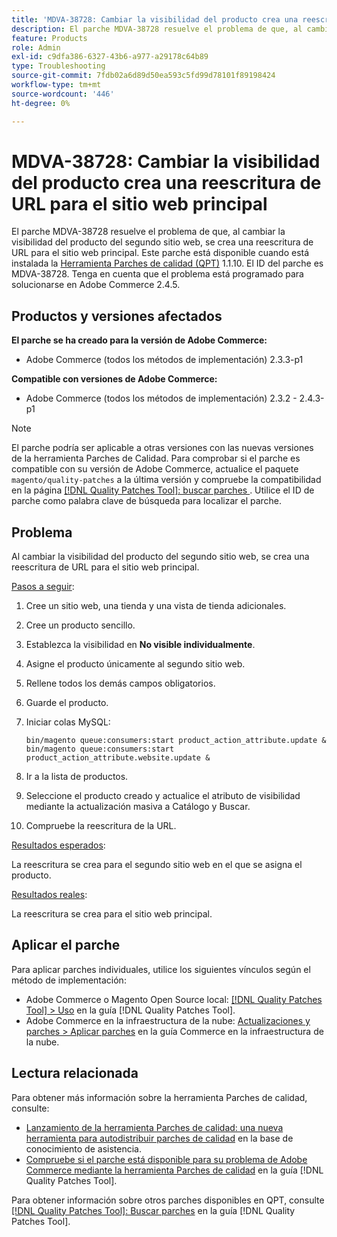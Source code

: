 ```yaml
---
title: 'MDVA-38728: Cambiar la visibilidad del producto crea una reescritura de URL para el sitio web principal'
description: El parche MDVA-38728 resuelve el problema de que, al cambiar la visibilidad del producto del segundo sitio web, se crea una reescritura de URL para el sitio web principal. Este parche está disponible cuando está instalada la [Quality Patches Tool (QPT)](https://experienceleague.adobe.com/en/docs/commerce-operations/tools/quality-patches-tool/quality-patches-tool-to-self-serve-quality-patches) 1.1.10. El ID del parche es MDVA-38728. Tenga en cuenta que el problema está programado para solucionarse en Adobe Commerce 2.4.5.
feature: Products
role: Admin
exl-id: c9dfa386-6327-43b6-a977-a29178c64b89
type: Troubleshooting
source-git-commit: 7fdb02a6d89d50ea593c5fd99d78101f89198424
workflow-type: tm+mt
source-wordcount: '446'
ht-degree: 0%

---
```


# MDVA-38728: Cambiar la visibilidad del producto crea una reescritura de URL para el sitio web principal

El parche MDVA-38728 resuelve el problema de que, al cambiar la visibilidad del producto del segundo sitio web, se crea una reescritura de URL para el sitio web principal. Este parche está disponible cuando está instalada la [Herramienta Parches de calidad (QPT)](https://experienceleague.adobe.com/en/docs/commerce-operations/tools/quality-patches-tool/quality-patches-tool-to-self-serve-quality-patches) 1.1.10. El ID del parche es MDVA-38728. Tenga en cuenta que el problema está programado para solucionarse en Adobe Commerce 2.4.5.

## Productos y versiones afectados

**El parche se ha creado para la versión de Adobe Commerce:**

* Adobe Commerce (todos los métodos de implementación) 2.3.3-p1

**Compatible con versiones de Adobe Commerce:**

* Adobe Commerce (todos los métodos de implementación) 2.3.2 - 2.4.3-p1

>[!NOTE]
>
>El parche podría ser aplicable a otras versiones con las nuevas versiones de la herramienta Parches de Calidad. Para comprobar si el parche es compatible con su versión de Adobe Commerce, actualice el paquete `magento/quality-patches` a la última versión y compruebe la compatibilidad en la página [[!DNL Quality Patches Tool]: buscar parches ](https://experienceleague.adobe.com/en/docs/commerce-operations/tools/quality-patches-tool/quality-patches-tool-to-self-serve-quality-patches). Utilice el ID de parche como palabra clave de búsqueda para localizar el parche.

## Problema

Al cambiar la visibilidad del producto del segundo sitio web, se crea una reescritura de URL para el sitio web principal.

<u>Pasos a seguir</u>:

1. Cree un sitio web, una tienda y una vista de tienda adicionales.
1. Cree un producto sencillo.
1. Establezca la visibilidad en **No visible individualmente**.
1. Asigne el producto únicamente al segundo sitio web.
1. Rellene todos los demás campos obligatorios.
1. Guarde el producto.
1. Iniciar colas MySQL:

   ```mysql
   bin/magento queue:consumers:start product_action_attribute.update &
   bin/magento queue:consumers:start product_action_attribute.website.update &
   ```

1. Ir a la lista de productos.
1. Seleccione el producto creado y actualice el atributo de visibilidad mediante la actualización masiva a Catálogo y Buscar.
1. Compruebe la reescritura de la URL.

<u>Resultados esperados</u>:

La reescritura se crea para el segundo sitio web en el que se asigna el producto.

<u>Resultados reales</u>:

La reescritura se crea para el sitio web principal.

## Aplicar el parche

Para aplicar parches individuales, utilice los siguientes vínculos según el método de implementación:

* Adobe Commerce o Magento Open Source local: [[!DNL Quality Patches Tool] > Uso](/help/tools/quality-patches-tool/usage.md) en la guía [!DNL Quality Patches Tool].
* Adobe Commerce en la infraestructura de la nube: [Actualizaciones y parches > Aplicar parches](https://experienceleague.adobe.com/docs/commerce-cloud-service/user-guide/develop/upgrade/apply-patches.html) en la guía Commerce en la infraestructura de la nube.

## Lectura relacionada

Para obtener más información sobre la herramienta Parches de calidad, consulte:

* [Lanzamiento de la herramienta Parches de calidad: una nueva herramienta para autodistribuir parches de calidad](https://experienceleague.adobe.com/en/docs/commerce-operations/tools/quality-patches-tool/quality-patches-tool-to-self-serve-quality-patches) en la base de conocimiento de asistencia.
* [Compruebe si el parche está disponible para su problema de Adobe Commerce mediante la herramienta Parches de calidad](/help/tools/quality-patches-tool/patches-available-in-qpt/check-patch-for-magento-issue-with-magento-quality-patches.md) en la guía [!DNL Quality Patches Tool].

Para obtener información sobre otros parches disponibles en QPT, consulte [[!DNL Quality Patches Tool]: Buscar parches](https://experienceleague.adobe.com/tools/commerce-quality-patches/index.html) en la guía [!DNL Quality Patches Tool].
